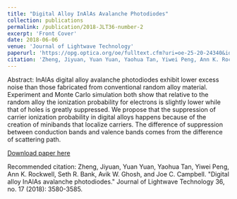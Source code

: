 ```yaml
---
title: "Digital Alloy InAlAs Avalanche Photodiodes"
collection: publications
permalink: /publication/2018-JLT36-number-2
excerpt: 'Front Cover'
date: 2018-06-06
venue: 'Journal of Lightwave Technology'
paperurl: 'https://opg.optica.org/oe/fulltext.cfm?uri=oe-25-20-24340&id=373694'
citation: 'Zheng, Jiyuan, Yuan Yuan, Yaohua Tan, Yiwei Peng, Ann K. Rockwell, Seth R. Bank, Avik W. Ghosh, and Joe C. Campbell. "Digital alloy InAlAs avalanche photodiodes." Journal of Lightwave Technology 36, no. 17 (2018): 3580-3585.'
---
```

Abstract: 
InAlAs digital alloy avalanche photodiodes exhibit lower excess noise than those fabricated from conventional random alloy material. Experiment and Monte Carlo simulation both show that relative to the random alloy the ionization probability for electrons is slightly lower while that of holes is greatly suppressed. We propose that the suppression of carrier ionization probability in digital alloys happens because of the creation of minibands that localize carriers. The difference of suppression between conduction bands and valence bands comes from the difference of scattering path.

[Download paper here](https://opg.optica.org/jlt/abstract.cfm?uri=jlt-36-17-3580)

Recommended citation: Zheng, Jiyuan, Yuan Yuan, Yaohua Tan, Yiwei Peng, Ann K. Rockwell, Seth R. Bank, Avik W. Ghosh, and Joe C. Campbell. "Digital alloy InAlAs avalanche photodiodes." Journal of Lightwave Technology 36, no. 17 (2018): 3580-3585.
